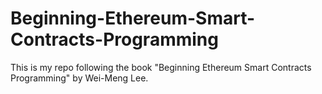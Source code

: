 # Beginning-Ethereum-Smart-Contracts-Programming
This is my repo following the book "Beginning Ethereum Smart Contracts Programming" by Wei-Meng Lee.
